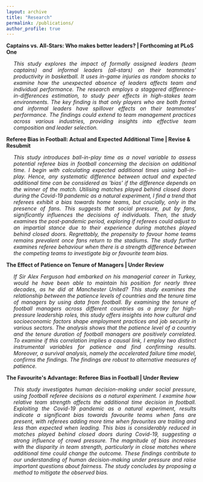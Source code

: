```yaml
---
layout: archive
title: "Research"
permalink: /publications/
author_profile: true
---
```

<style>
    .abstract {
        text-align: justify;
        padding-left: 0.2in;
        font-style: italic;
    }
</style>

<b>Captains vs. All-Stars: Who makes better leaders? | Forthcoming at PLoS One</b>
<br>
<div class="abstract">
    This study explores the impact of formally assigned leaders (team captains) and informal leaders (all-stars) on their teammates' productivity in basketball. It uses in-game injuries as random shocks to examine how the unexpected absence of leaders affects team and individual performance. The research employs a staggered difference-in-differences estimation, to study peer effects in high-stakes team
environments. The key finding is that only players who are both formal and informal leaders have spillover effects on their teammates’ performance. The findings could extend to team management practices across various industries, providing insights into effective team composition and leader selection.
</div>


<b>Referee Bias in Football: Actual and Expected Additional Time | Revise & Resubmit</b>
<br>
<div class="abstract">
    This study introduces ball-in-play time as a novel variable to assess potential referee bias in football concerning the decision on additional time. I begin with calculating expected additional times using ball-in-play. Hence, any systematic difference between actual and expected additional time can be considered as 'bias' if the difference depends on the winner of the match. Utilising matches played behind closed doors during the Covid-19 pandemic as a natural experiment, I find a trend that referees exhibit a bias towards home teams, but crucially, only in the presence of fans. This suggests that social pressure, put by fans, significantly influences the decisions of individuals. Then, the study examines the post-pandemic period, exploring if referees could adjust to an impartial stance due to their experience during matches played behind closed doors. Regrettably, the propensity to favour home teams remains prevalent once fans return to the stadiums. The study further examines referee behaviour when there is a strength difference between the competing teams to investigate big or favourite team bias.
</div>


<b>The Effect of Patience on Tenure of Managers | Under Review</b>
<br>
<div class="abstract">
    If Sir Alex Ferguson had embarked on his managerial career in Turkey, would he have been able to maintain his position for nearly three decades, as he did at Manchester United? This study examines the relationship between the patience levels of countries and the tenure time of managers by using data from football. By examining the tenure of football managers across different countries as a proxy for high-pressure leadership roles, this study offers insights into how cultural and socioeconomic factors shape employment practices and job security in various sectors. The analysis shows that the patience level of a country and the tenure duration of football managers are positively correlated. To examine if this correlation implies a causal link, I employ two distinct instrumental variables for patience and find confirming results. Moreover, a survival analysis, namely the accelerated failure time model, confirms the findings. The findings are robust to alternative measures of patience.
</div>

<b>The Favourite's Advantage: Referee Bias in Football | Under Review</b>
<br>
<div class="abstract">
This study investigates human decision-making under social pressure, using football referee decisions as a natural experiment. I examine how relative team strength affects the additional time decision in football. Exploiting the Covid-19 pandemic as a natural experiment, results indicate a significant bias towards favourite teams when fans are present, with referees adding more time when favourites are trailing and less than expected when leading. This bias is considerably reduced in matches played behind closed doors during Covid-19, suggesting a strong influence of crowd pressure. The magnitude of bias increases with the disparity in team strength, particularly in close matches where additional time could change the outcome. These findings contribute to our understanding of human decision-making under pressure and raise important questions about fairness. The study concludes by proposing a method to mitigate the observed bias.</div>


